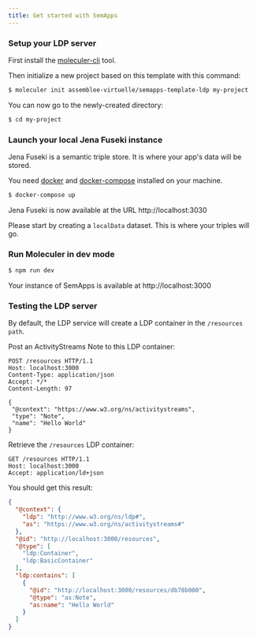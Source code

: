 ```yaml
---
title: Get started with SemApps
---
```


### Setup your LDP server

First install the [moleculer-cli](https://github.com/moleculerjs/moleculer-cli) tool.

Then initialize a new project based on this template with this command:

```bash
$ moleculer init assemblee-virtuelle/semapps-template-ldp my-project
```

You can now go to the newly-created directory:

```bash
$ cd my-project
```

### Launch your local Jena Fuseki instance

Jena Fuseki is a semantic triple store. It is where your app's data will be stored.

You need [docker](https://docs.docker.com/install/) and [docker-compose](https://docs.docker.com/compose/install/) installed on your machine.

```bash
$ docker-compose up
```

Jena Fuseki is now available at the URL http://localhost:3030

Please start by creating a `localData` dataset. This is where your triples will go.

### Run Moleculer in dev mode

```bash
$ npm run dev
```

Your instance of SemApps is available at http://localhost:3000

### Testing the LDP server

By default, the LDP service will create a LDP container in the `/resources path`.

Post an ActivityStreams Note to this LDP container:

```
POST /resources HTTP/1.1
Host: localhost:3000
Content-Type: application/json
Accept: */*
Content-Length: 97

{
 "@context": "https://www.w3.org/ns/activitystreams",
 "type": "Note",
 "name": "Hello World"
}
```

Retrieve the `/resources` LDP container:

```
GET /resources HTTP/1.1
Host: localhost:3000
Accept: application/ld+json
```

You should get this result:

```json
{
  "@context": {
    "ldp": "http://www.w3.org/ns/ldp#",
    "as": "https://www.w3.org/ns/activitystreams#"
  },
  "@id": "http://localhost:3000/resources",
  "@type": [
    "ldp:Container",
    "ldp:BasicContainer"
  ],
  "ldp:contains": [
    {
      "@id": "http://localhost:3000/resources/db78b000",
      "@type": "as:Note",
      "as:name": "Hello World"
    }
  ]
}
```
